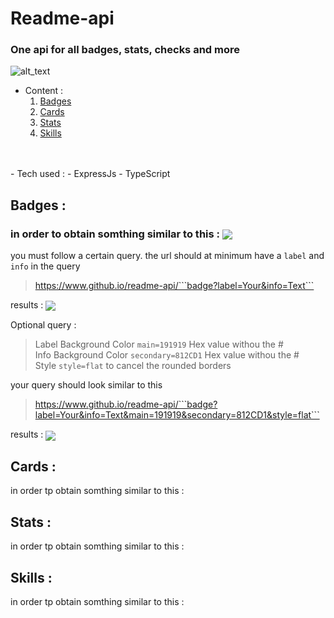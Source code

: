 # Readme-api
### One api for all badges, stats, checks and more

![alt_text](http://localhost:3000/badge?label=Build&info=-version)

- Content :
  1. [Badges](#badges)
  2. [Cards](#cards)
  3. [Stats](#stats)
  4. [Skills](#skills)

<br>
<br>
- Tech used :
    - ExpressJs
    - TypeScript
<h2 id="badges">Badges :</h2>
<p>

   ### in order to obtain somthing similar to this :  <img align="center" src='http://localhost:3000/badge?label=Your&info=Badge'>

   you must follow a certain query.
   the url should at minimum have a ```label``` and ```info``` in the query

   >https://www.github.io/readme-api/```badge?label=Your&info=Text```

   results :
   <img align="center" src='http://localhost:3000/badge?label=Your&info=Text'>
   
   Optional query :
   >Label Background Color ```main=191919``` Hex value withou the # <br>
   >Info Background Color ```secondary=812CD1``` Hex value withou the #<br>
   >Style ```style=flat``` to cancel the rounded borders

   your query should look similar to this
   >https://www.github.io/readme-api/```badge?label=Your&info=Text&main=191919&secondary=812CD1&style=flat```

   results :
   <img align="center" src='http://localhost:3000/badge?label=Your&info=Text&main=191919&secondary=812CD1&style=flat'>
</p>
<h2 id="cards">Cards :</h2>
<p>
    in order tp obtain somthing similar to this :
</p>
<h2 id="stats">Stats :</h2>
<p>
    in order tp obtain somthing similar to this :
</p>
<h2 id="skills">Skills :</h2>
<p>
    in order tp obtain somthing similar to this :
</p>
